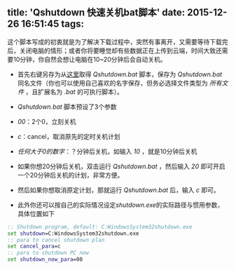 title: 'Qshutdown 快速关机bat脚本'
date: 2015-12-26 16:51:45
tags:
---
这个脚本写成的初衷就是为了解决下载过程中，突然有事离开，又需要等待下载完后，关闭电脑的情形；或者你将要睡觉却有些数据正在上传到云端，时间大致还需要10分钟，你自然会想让电脑在10~20分钟后会自动关机。

- 首先右键另存为从[这里](https://raw.githubusercontent.com/ekeyme/simple-script-kit-4X/master/windows/Qshutdown.bat)取得 *Qshutdown.bat* 脚本，保存为 *Qshutdown.bat* 同名文件（你也可以使用自己喜欢的名字保存，但务必选择文件类型为 *所有文件* ，且扩展名为 *.bat* 的可执行脚本）。
-  *Qshutdown.bat* 脚本预设了3个参数
 - *00*：2个0，立刻关机
 - *c*：cancel，取消原先的定时关机计划
 - *任何大于0的数字*：？分钟后关机，如输入 *10* ，就是10分钟后关机

- 如果你想20分钟后关机，双击运行 *Qshutdown.bat* ，然后输入 *20* 即可开启一个20分钟后关机的计划，非常方便。
- 然后如果你想取消原定计划，那就运行 *Qshutdown.bat* 后，输入 *c* 即可。
- 此外你还可以按自己的实际情况设定*shutdown.exe*的实际路径与惯用参数，具体位置如下
``` bat
:: Shutdown program, default: C:WindowsSystem32shutdown.exe
set shutdown=C:WindowsSystem32shutdown.exe
:: para to cancel shutdown plan
set cancel_para=c
:: para to shutdown PC now
set shutdown_now_para=00
```